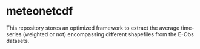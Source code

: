 # meteonetcdf
This repository stores an optimized framework to extract the average time-series (weighted or not) encompassing different shapefiles from the E-Obs datasets.  
